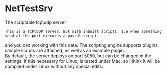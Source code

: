 # NetTestSrv
The scriptable tcp\udp server

	This is a TCP\UDP server. But with inbuilt scripts. I.e when something send at the port executes a pascal script.
and you can working with this data. The scripting engine supports plugins, sample scripts are attached, as well as an example plugin.  
By default, the server deploys on port 5050, but can be changed in the settings. 
If this necessary for Linux, is tested under Mac, so I think it will be compiled under Linux without any special edits.
